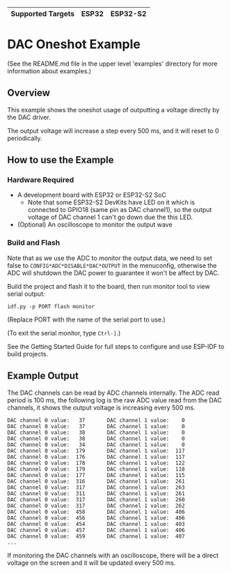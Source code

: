 | Supported Targets | ESP32 | ESP32-S2 |
| ----------------- | ----- | -------- |

# DAC Oneshot Example

(See the README.md file in the upper level 'examples' directory for more information about examples.)

## Overview

This example shows the oneshot usage of outputting a voltage directly by the DAC driver.

The output voltage will increase a step every 500 ms, and it will reset to 0 periodically.

## How to use the Example

### Hardware Required

* A development board with ESP32 or ESP32-S2 SoC
    - Note that some ESP32-S2 DevKits have LED on it which is connected to GPIO18 (same pin as DAC channel1), so the output voltage of DAC channel 1 can't go down due the this LED.
* (Optional) An oscilloscope to monitor the output wave

### Build and Flash

Note that as we use the ADC to monitor the output data, we need to set false to `CONFIG*ADC*DISABLE*DAC*OUTPUT` in the menuconfig, otherwise the ADC will shutdown the DAC power to guarantee it won't be affect by DAC.

Build the project and flash it to the board, then run monitor tool to view serial output:

```
idf.py -p PORT flash monitor
```

(Replace PORT with the name of the serial port to use.)

(To exit the serial monitor, type ``Ctrl-]``.)

See the Getting Started Guide for full steps to configure and use ESP-IDF to build projects.

## Example Output

The DAC channels can be read by ADC channels internally. The ADC read period is 100 ms, the following log is the raw ADC value read from the DAC channels, it shows the output voltage is increasing every 500 ms.

```
DAC channel 0 value:   37       DAC channel 1 value:    0
DAC channel 0 value:   37       DAC channel 1 value:    0
DAC channel 0 value:   38       DAC channel 1 value:    0
DAC channel 0 value:   38       DAC channel 1 value:    0
DAC channel 0 value:   34       DAC channel 1 value:    0
DAC channel 0 value:  179       DAC channel 1 value:  117
DAC channel 0 value:  176       DAC channel 1 value:  117
DAC channel 0 value:  178       DAC channel 1 value:  122
DAC channel 0 value:  179       DAC channel 1 value:  118
DAC channel 0 value:  177       DAC channel 1 value:  115
DAC channel 0 value:  316       DAC channel 1 value:  261
DAC channel 0 value:  317       DAC channel 1 value:  263
DAC channel 0 value:  311       DAC channel 1 value:  261
DAC channel 0 value:  317       DAC channel 1 value:  260
DAC channel 0 value:  317       DAC channel 1 value:  262
DAC channel 0 value:  458       DAC channel 1 value:  406
DAC channel 0 value:  456       DAC channel 1 value:  406
DAC channel 0 value:  454       DAC channel 1 value:  403
DAC channel 0 value:  457       DAC channel 1 value:  406
DAC channel 0 value:  459       DAC channel 1 value:  407
...
```

If monitoring the DAC channels with an oscilloscope, there will be a direct voltage on the screen and it will be updated every 500 ms.
